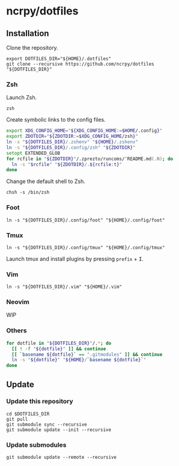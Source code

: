 # ncrpy/dotfiles

## Installation

Clone the repository.

```console
export DOTFILES_DIR="${HOME}/.dotfiles"
git clone --recursive https://github.com/ncrpy/dotfiles "${DOTFILES_DIR}"
```

### Zsh

Launch Zsh.

```console
zsh
```

Create symbolic links to the config files.

```zsh
export XDG_CONFIG_HOME="${XDG_CONFIG_HOME:=$HOME/.config}"
export ZDOTDIR="${ZDOTDIR:=$XDG_CONFIG_HOME/zsh}"
ln -s "${DOTFILES_DIR}/.zshenv" "${HOME}/.zshenv"
ln -s "${DOTFILES_DIR}/.config/zsh" "${ZDOTDIR}"
setopt EXTENDED_GLOB
for rcfile in "${ZDOTDIR}"/.zprezto/runcoms/^README.md(.N); do
  ln -s "$rcfile" "${ZDOTDIR}/.${rcfile:t}"
done
```

Change the default shell to Zsh.

```console
chsh -s /bin/zsh
```

### Foot

```console
ln -s "${DOTFILES_DIR}/.config/foot" "${HOME}/.config/foot"
```

### Tmux

```console
ln -s "${DOTFILES_DIR}/.config/tmux" "${HOME}/.config/tmux"
```
Launch tmux and install plugins by pressing `prefix` + <kbd>I</kbd>.

### Vim

```console
ln -s "${DOTFILES_DIR}/.vim" "${HOME}/.vim"
```

### Neovim

WIP

### Others

```bash
for dotfile in "${DOTFILES_DIR}"/.*; do
  [[ ! -f "${dotfile}" ]] && continue
  [[ `basename ${dotfile}` == ".gitmodules" ]] && continue
  ln -s "${dotfile}" "${HOME}/`basename ${dotfile}`"
done
```

## Update

### Update this repository

```console
cd $DOTFILES_DIR
git pull
git submodule sync --recursive
git submodule update --init --recursive
```

### Update submodules

```console
git submodule update --remote --recursive
```
